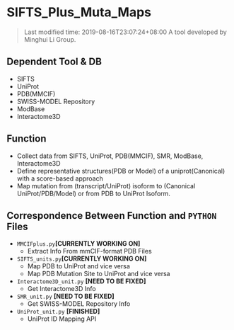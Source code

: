 # SIFTS_Plus_Muta_Maps
> Last modified time: 2019-08-16T23:07:24+08:00
A tool developed by Minghui Li Group.

## Dependent Tool & DB
* SIFTS
* UniProt
* PDB(MMCIF)
* SWISS-MODEL Repository
* ModBase
* Interactome3D

## Function
* Collect data from SIFTS, UniProt, PDB(MMCIF), SMR, ModBase, Interactome3D
* Define representative structures(PDB or Model) of a uniprot(Canonical) with a score-based approach
* Map mutation from (transcript/UniProt) isoform to (Canonical UniProt/PDB/Model) or from PDB  to UniProt Isoform.

## Correspondence Between Function and ```PYTHON``` Files
* ```MMCIFplus.py```__\[CURRENTLY WORKING ON]__
  * Extract Info From mmCIF-format PDB Files
* ```SIFTS_units.py```__\[CURRENTLY WORKING ON]__
  * Map PDB to UniProt and vice versa
  * Map PDB Mutation Site to UniProt and vice versa
* ```Interactome3D_unit.py``` __\[NEED TO BE FIXED]__
  * Get Interactome3D Info
* ```SMR_unit.py``` __\[NEED TO BE FIXED]__
  * Get SWISS-MODEL Repository Info
* ```UniProt_unit.py``` __\[FINISHED]__
  * UniProt ID Mapping API
